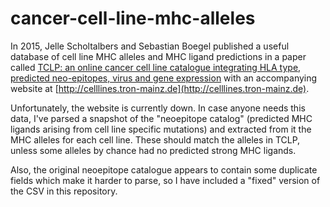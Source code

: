 # cancer-cell-line-mhc-alleles

In 2015, Jelle Scholtalbers and Sebastian Boegel published a useful database of cell line MHC alleles and MHC ligand predictions 
in a paper called [TCLP: an online cancer cell line catalogue integrating HLA type, predicted neo-epitopes, virus and gene expression](https://www.ncbi.nlm.nih.gov/pmc/articles/PMC4653878/) 
with an accompanying website at [http://celllines.tron-mainz.de](http://celllines.tron-mainz.de). 

Unfortunately, the website is currently down. In case anyone needs this data, I've parsed a snapshot of the "neoepitope catalog"
(predicted MHC ligands arising from cell line specific mutations) and extracted from it the MHC alleles for each cell line. These 
should match the alleles in TCLP, unless some alleles by chance had no predicted strong MHC ligands. 

Also, the original neoepitope catalogue appears to contain some duplicate fields which make it harder to parse, so I have included
a "fixed" version of the CSV in this repository. 
